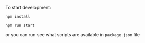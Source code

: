 To start development:

    npm install

    npm run start

or you can run see what scripts are available in `package.json` file
